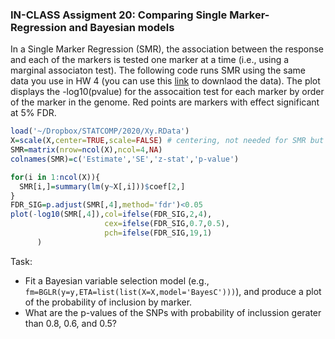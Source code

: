 ### IN-CLASS Assigment 20: Comparing Single Marker-Regression and Bayesian models

In a Single Marker Regression (SMR), the association between the response and each of the markers is tested one marker at a time (i.e., using a marginal associaton test). The following code runs SMR using the same data you use in HW 4 (you can use this [link](https://www.dropbox.com/s/7yk8l3p6xn6rayd/Xy.RData?dl=0) to downlaod the data). The plot displays the -log10(pvalue) for the assocaition test for each marker by order of the marker in the genome. Red points are markers with effect significant at 5% FDR.

```r
load('~/Dropbox/STATCOMP/2020/Xy.RData')
X=scale(X,center=TRUE,scale=FALSE) # centering, not needed for SMR but recomendable for Penalized and Bayesian models
SMR=matrix(nrow=ncol(X),ncol=4,NA)
colnames(SMR)=c('Estimate','SE','z-stat','p-value')

for(i in 1:ncol(X)){
  SMR[i,]=summary(lm(y~X[,i]))$coef[2,]
}
FDR_SIG=p.adjust(SMR[,4],method='fdr')<0.05
plot(-log10(SMR[,4]),col=ifelse(FDR_SIG,2,4),
                     cex=ifelse(FDR_SIG,0.7,0.5), 
                     pch=ifelse(FDR_SIG,19,1)
      )
```
Task: 

  - Fit a Bayesian variable selection model (e.g., `fm=BGLR(y=y,ETA=list(list(X=X,model='BayesC')))`), and produce a plot of the probability of inclusion by marker. 
  - What are the p-values of the SNPs with probability of inclussion gerater than 0.8, 0.6, and 0.5?

